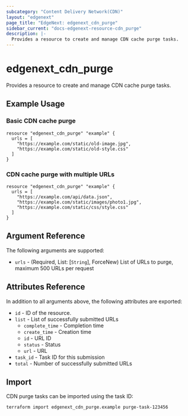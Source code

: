 ```yaml
---
subcategory: "Content Delivery Network(CDN)"
layout: "edgenext"
page_title: "EdgeNext: edgenext_cdn_purge"
sidebar_current: "docs-edgenext-resource-cdn_purge"
description: |-
  Provides a resource to create and manage CDN cache purge tasks.
---
```


# edgenext_cdn_purge

Provides a resource to create and manage CDN cache purge tasks.

## Example Usage

### Basic CDN cache purge

```hcl
resource "edgenext_cdn_purge" "example" {
  urls = [
    "https://example.com/static/old-image.jpg",
    "https://example.com/static/old-style.css"
  ]
}
```

### CDN cache purge with multiple URLs

```hcl
resource "edgenext_cdn_purge" "example" {
  urls = [
    "https://example.com/api/data.json",
    "https://example.com/static/images/photo1.jpg",
    "https://example.com/static/css/style.css"
  ]
}
```

## Argument Reference

The following arguments are supported:

* `urls` - (Required, List: [`String`], ForceNew) List of URLs to purge, maximum 500 URLs per request

## Attributes Reference

In addition to all arguments above, the following attributes are exported:

* `id` - ID of the resource.
* `list` - List of successfully submitted URLs
  * `complete_time` - Completion time
  * `create_time` - Creation time
  * `id` - URL ID
  * `status` - Status
  * `url` - URL
* `task_id` - Task ID for this submission
* `total` - Number of successfully submitted URLs


## Import

CDN purge tasks can be imported using the task ID:

```shell
terraform import edgenext_cdn_purge.example purge-task-123456
```

